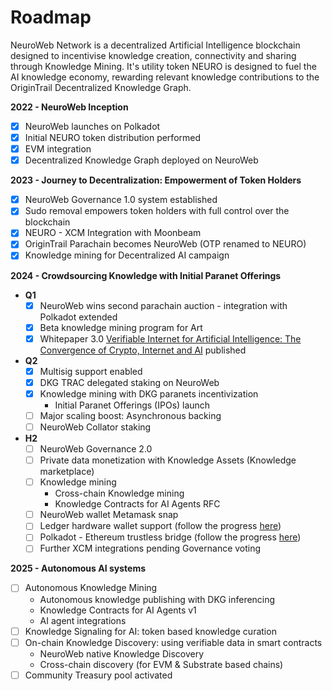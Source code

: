 # Roadmap

NeuroWeb Network is a decentralized Artificial Intelligence blockchain designed to incentivise knowledge creation, connectivity and sharing through Knowledge Mining. It's utility token NEURO is designed to fuel the AI knowledge economy, rewarding relevant knowledge contributions to the OriginTrail Decentralized Knowledge Graph.



**2022 - NeuroWeb Inception**

* [x] NeuroWeb launches on Polkadot
* [x] Initial NEURO token distribution performed
* [x] EVM integration
* [x] Decentralized Knowledge Graph deployed on NeuroWeb

**2023 - Journey to Decentralization: Empowerment of Token Holders**

* [x] NeuroWeb Governance 1.0 system established
* [x] Sudo removal empowers token holders with full control over the blockchain
* [x] NEURO - XCM Integration with Moonbeam
* [x] OriginTrail Parachain becomes NeuroWeb (OTP renamed to NEURO)
* [x] Knowledge mining for Decentralized AI campaign

**2024 - Crowdsourcing Knowledge with Initial Paranet Offerings**&#x20;

* **Q1**
  * [x] NeuroWeb wins second parachain auction - integration with Polkadot extended
  * [x] Beta knowledge mining program for Art
  * [x] Whitepaper 3.0 [Verifiable Internet for Artificial Intelligence: The Convergence of Crypto, Internet and AI](https://origintrail.io/documents/Verifiable\_Internet\_for\_Artificial\_Intelligence\_whitepaper\_v3\_pre\_publication.pdf) published
* **Q2**
  * [x] Multisig support enabled
  * [x] DKG TRAC delegated staking on NeuroWeb
  * [x] Knowledge mining with DKG paranets incentivization
    * Initial Paranet Offerings (IPOs) launch
  * [ ] Major scaling boost: Asynchronous backing
  * [ ] NeuroWeb Collator staking
* **H2**
  * [ ] NeuroWeb Governance 2.0&#x20;
  * [ ] Private data monetization with Knowledge Assets (Knowledge marketplace)
  * [ ] Knowledge mining
    * Cross-chain Knowledge mining
    * Knowledge Contracts for AI Agents RFC
  * [ ] NeuroWeb wallet Metamask snap
  * [ ] Ledger hardware wallet support (follow the progress [here](https://forum.polkadot.network/t/polkadot-generic-ledger-app/4295/21))
  * [ ] Polkadot - Ethereum trustless bridge (follow the progress [here](https://wiki.polkadot.network/docs/learn-bridges))
  * [ ] Further XCM integrations pending Governance voting

**2025 - Autonomous AI systems**

* [ ] Autonomous Knowledge Mining
  * Autonomous knowledge publishing with DKG inferencing
  * Knowledge Contracts for AI Agents v1
  * AI agent integrations
* [ ] Knowledge Signaling for AI: token based knowledge curation
* [ ] On-chain Knowledge Discovery: using verifiable data in smart contracts
  * NeuroWeb native Knowledge Discovery
  * Cross-chain discovery (for EVM & Substrate based chains)
* [ ] Community Treasury pool activated
